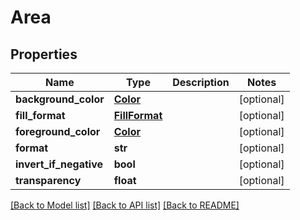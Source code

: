 # Area

## Properties
Name | Type | Description | Notes
------------ | ------------- | ------------- | -------------
**background_color** | [**Color**](Color.md) |  | [optional] 
**fill_format** | [**FillFormat**](FillFormat.md) |  | [optional] 
**foreground_color** | [**Color**](Color.md) |  | [optional] 
**format** | **str** |  | [optional] 
**invert_if_negative** | **bool** |  | [optional] 
**transparency** | **float** |  | [optional] 

[[Back to Model list]](../README.md#documentation-for-models) [[Back to API list]](../README.md#documentation-for-api-endpoints) [[Back to README]](../README.md)


